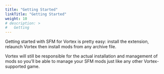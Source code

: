 ```yaml
---
title: "Getting Started"
linkTitle: "Getting Started"
weight: 10
# description: >
#   Getting
---
```


Getting started with SFM for Vortex is pretty easy: install the extension, relaunch Vortex then install mods from any archive file.

Vortex will still be responsible for the actual installation and management of mods so you’ll be able to manage your SFM mods just like any other Vortex-supported game.